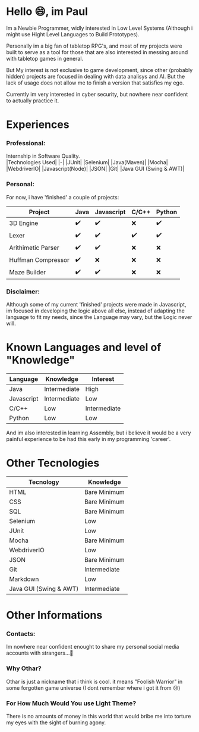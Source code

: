 # Hello 😄, im Paul
Im a Newbie Programmer, widly interested in Low Level Systems (Although i might use Hight Level Languages to Build Prototypes).

Personally im a big fan of tabletop RPG's, and most of my projects were built to serve as a tool for those that are also interested in messing around with tabletop games in general.

But My interest is not exclusive to game development, since other (probably hidden) projects are focused in dealing with data analisys and AI. But the lack of usage does not allow me to finish a version that satisfies my ego.

Currently im very interested in cyber security, but nowhere near confident to actually practice it.

# Experiences

### Professional:
Internship in Software Quality.<br>
|Technologies Used|
|-|
|JUnit|
|Selenium|
|Java(Maven)|
|Mocha|
|WebdriverIO|
|Javascript(Node)|
|JSON|
|Git|
|Java GUI (Swing & AWT)|

### Personal:
For now, i have 'finished' a couple of projects:

|Project|Java|Javascript|C/C++|Python|
|-------|-|-|-|-|
|3D Engine|✔️|✔️|❌|✔️|
|Lexer|✔️|✔️|✔️|✔️|
|Arithimetic Parser|✔️|✔️|❌|❌|
|Huffman Compressor|✔️|❌|❌|❌|
|Maze Builder|✔️|✔️|❌|❌|

### Disclaimer:
Although some of my current 'finished' projects were made in Javascript, im focused in developing the logic above all else, instead of adapting the language to fit my needs, since the Language may vary, but the Logic never will.

# Known Languages and level of "Knowledge"
|Language|Knowledge|Interest|
|-|-|-|
|Java|Intermediate|High|
|Javascript|Intermediate|Low|
|C/C++|Low|Intermediate|
|Python|Low|Low|

And im also interested in learning Assembly, but i believe it would be a very painful experience to be had this early in my programming 'career'.

# Other Tecnologies
|Tecnology|Knowledge|
|-|-|
|HTML|Bare Minimum|
|CSS|Bare Minimum|
|SQL|Bare Minimum|
|Selenium|Low|
|JUnit|Low|
|Mocha|Bare Minimum|
|WebdriverIO|Low|
|JSON|Bare Minimum|
|Git|Intermediate|
|Markdown|Low|
|Java GUI (Swing & AWT)|Intermediate|

# Other Informations
### Contacts:
Im nowhere near confident enought to share my personal social media accounts with strangers...🤔

### Why Othar?
Othar is just a nickname that i think is cool. it means "Foolish Warrior" in some forgotten game universe (I dont remember where i got it from 😢)

### For How Much Would You use Light Theme?
There is no amounts of money in this world that would bribe me into torture my eyes with the sight of burning agony.

<!--
**PaulOthar/PaulOthar** is a ✨ _special_ ✨ repository because its `README.md` (this file) appears on your GitHub profile.

Here are some ideas to get you started:

- 🔭 I’m currently working on ...
- 🌱 I’m currently learning ...
- 👯 I’m looking to collaborate on ...
- 🤔 I’m looking for help with ...
- 💬 Ask me about ...
- 📫 How to reach me: ...
- 😄 Pronouns: ...
- ⚡ Fun fact: ...
-->
